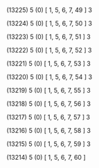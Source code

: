 (13225) 5 (0) [ 1, 5, 6, 7, 49 ] 3 


(13224) 5 (0) [ 1, 5, 6, 7, 50 ] 3 


(13223) 5 (0) [ 1, 5, 6, 7, 51 ] 3 


(13222) 5 (0) [ 1, 5, 6, 7, 52 ] 3 


(13221) 5 (0) [ 1, 5, 6, 7, 53 ] 3 


(13220) 5 (0) [ 1, 5, 6, 7, 54 ] 3 


(13219) 5 (0) [ 1, 5, 6, 7, 55 ] 3 


(13218) 5 (0) [ 1, 5, 6, 7, 56 ] 3 


(13217) 5 (0) [ 1, 5, 6, 7, 57 ] 3 


(13216) 5 (0) [ 1, 5, 6, 7, 58 ] 3 


(13215) 5 (0) [ 1, 5, 6, 7, 59 ] 3 


(13214) 5 (0) [ 1, 5, 6, 7, 60 ]  

